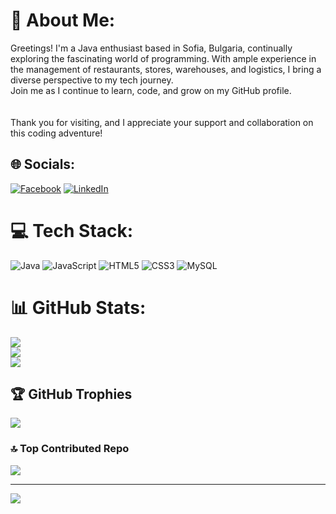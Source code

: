 # 💫 About Me:
Greetings! I'm a Java enthusiast based in Sofia, Bulgaria, continually exploring the fascinating world of programming. With ample experience in the management of restaurants, stores, warehouses, and logistics, I bring a diverse perspective to my tech journey. <br>Join me as I continue to learn, code, and grow on my GitHub profile.<br><br><br>Thank you for visiting, and I appreciate your support and collaboration on this coding adventure!


## 🌐 Socials:
[![Facebook](https://img.shields.io/badge/Facebook-%231877F2.svg?logo=Facebook&logoColor=white)](https://facebook.com/niki_petkov85@abv.bg) [![LinkedIn](https://img.shields.io/badge/LinkedIn-%230077B5.svg?logo=linkedin&logoColor=white)](https://linkedin.com/in/n.a.petkov@gmail.com) 

# 💻 Tech Stack:
![Java](https://img.shields.io/badge/java-%23ED8B00.svg?style=for-the-badge&logo=java&logoColor=white) ![JavaScript](https://img.shields.io/badge/javascript-%23323330.svg?style=for-the-badge&logo=javascript&logoColor=%23F7DF1E) ![HTML5](https://img.shields.io/badge/html5-%23E34F26.svg?style=for-the-badge&logo=html5&logoColor=white) ![CSS3](https://img.shields.io/badge/css3-%231572B6.svg?style=for-the-badge&logo=css3&logoColor=white) ![MySQL](https://img.shields.io/badge/mysql-%2300f.svg?style=for-the-badge&logo=mysql&logoColor=white)
# 📊 GitHub Stats:
![](https://github-readme-stats.vercel.app/api?username=napetkov&theme=dark&hide_border=false&include_all_commits=false&count_private=false)<br/>
![](https://github-readme-streak-stats.herokuapp.com/?user=napetkov&theme=dark&hide_border=false)<br/>
![](https://github-readme-stats.vercel.app/api/top-langs/?username=napetkov&theme=dark&hide_border=false&include_all_commits=false&count_private=false&layout=compact)

## 🏆 GitHub Trophies
![](https://github-profile-trophy.vercel.app/?username=napetkov&theme=gitdimmed&no-frame=false&no-bg=false&margin-w=4)

### 🔝 Top Contributed Repo
![](https://github-contributor-stats.vercel.app/api?username=napetkov&limit=5&theme=gitdimmed&combine_all_yearly_contributions=true)

---
[![](https://visitcount.itsvg.in/api?id=napetkov&icon=0&color=0)](https://visitcount.itsvg.in)

<!-- Proudly created with GPRM ( https://gprm.itsvg.in ) -->
